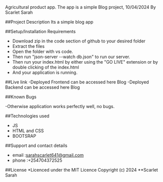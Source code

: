   Agricultural product app.
The app is a simple Blog project, 10/04/2024
By Scarlet Sarah

##Project Description
Its a simple blog app

##Setup/Installation Requirements
  - Download zip in the code section of github to your desired folder
  - Extract the files
  - Open the folder with vs code.
  - Then run "json-server --watch db.json" to run our server.
  - Then run your index.html by either using the "GO LIVE" extension or by double clicking of the index.html
  - And your application is running.

##Live link
  -Deployed Frontend can be accessed here Blog
  -Deployed Backend can be accessed here Blog

##Known Bugs

   -Otherwise application works perfectly well, no bugs.

##Technologies used
   - JS
   - HTML and CSS
   - BOOTSRAP

##Support and contact details
   - email :sarahscarlet641@gmail.com
   - phone :+254704372525

##License
   *Licenced under the MIT Licence Copyright (c) 2024 **Scarlet Sarah